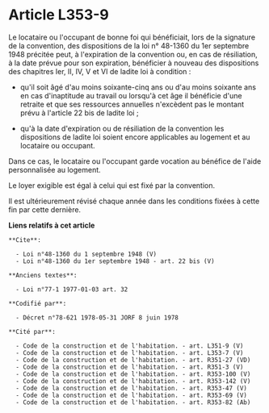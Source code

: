 # Article L353-9

Le locataire ou l'occupant de bonne foi qui bénéficiait, lors de la signature de la convention, des dispositions de la loi n°
48-1360 du 1er septembre 1948 précitée peut, à l'expiration de la convention ou, en cas de résiliation, à la date prévue pour
son expiration, bénéficier à nouveau des dispositions des chapitres Ier, II, IV, V et VI de ladite loi à condition :

- qu'il soit âgé d'au moins soixante-cinq ans ou d'au moins soixante ans en cas d'inaptitude au travail ou lorsqu'à cet âge
il bénéficie d'une retraite et que ses ressources annuelles n'excèdent pas le montant prévu à l'article 22 bis de ladite
loi ;

- qu'à la date d'expiration ou de résiliation de la convention les dispositions de ladite loi soient encore applicables au
logement et au locataire ou occupant. 

Dans ce cas, le locataire ou l'occupant garde vocation au bénéfice de l'aide personnalisée au logement. 

Le loyer exigible est égal à celui qui est fixé par la convention. 

Il est ultérieurement révisé chaque année dans les conditions fixées à cette fin par cette dernière.

**Liens relatifs à cet article**

	**Cite**:

	  - Loi n°48-1360 du 1 septembre 1948 (V)
	  - Loi n°48-1360 du 1er septembre 1948 - art. 22 bis (V)

	**Anciens textes**:

	  - Loi n°77-1 1977-01-03 art. 32

	**Codifié par**:

	  - Décret n°78-621 1978-05-31 JORF 8 juin 1978

	**Cité par**:

	  - Code de la construction et de l'habitation. - art. L351-9 (V)
	  - Code de la construction et de l'habitation. - art. L353-7 (V)
	  - Code de la construction et de l'habitation. - art. R351-27 (VD)
	  - Code de la construction et de l'habitation. - art. R351-3 (V)
	  - Code de la construction et de l'habitation. - art. R353-100 (V)
	  - Code de la construction et de l'habitation. - art. R353-142 (V)
	  - Code de la construction et de l'habitation. - art. R353-47 (V)
	  - Code de la construction et de l'habitation. - art. R353-69 (V)
	  - Code de la construction et de l'habitation. - art. R353-82 (Ab)
